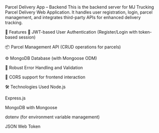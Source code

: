Parcel Delivery App – Backend
This is the backend server for MJ Trucking Parcel Delivery Web Application. It handles user registration, login, parcel management, and integrates third-party APIs for enhanced delivery tracking.

🚀 Features
🔐 JWT-based User Authentication (Register/Login with token-based session)

📦 Parcel Management API (CRUD operations for parcels)

⚙️ MongoDB Database (with Mongoose ODM)

🧰 Robust Error Handling and Validation

🔄 CORS support for frontend interaction


🛠️ Technologies Used
Node.js

Express.js

MongoDB with Mongoose

dotenv (for environment variable management)

JSON Web Token

